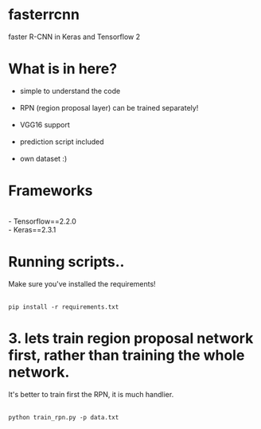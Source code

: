 # fasterrcnn
faster R-CNN in Keras and Tensorflow 2<br>
<h1>What is in here?</h1>
<ul>
  <li>simple to understand the code</li><br>
  <li>RPN (region proposal layer) can be trained separately!</li><br>
  <li>VGG16 support</li><br>
  <li>prediction script included</li><br>
  <li>own dataset :)</li>
</ul>

<h1>Frameworks</h1><br>
- Tensorflow==2.2.0<br>
- Keras==2.3.1

<h1>Running scripts..</h1>
Make sure you've installed the requirements!<br><br>
<pre>
<code>pip install -r requirements.txt</code>
</pre>

<h1>3. lets train region proposal network first, rather than training the whole network.</h1>
It's better to train first the RPN, it is much handlier.<br><br>
<pre>
<code>python train_rpn.py -p data.txt </code>
</pre>
